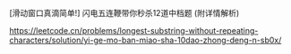 [滑动窗口真滴简单!] 闪电五连鞭带你秒杀12道中档题 (附详情解析)

https://leetcode.cn/problems/longest-substring-without-repeating-characters/solution/yi-ge-mo-ban-miao-sha-10dao-zhong-deng-n-sb0x/